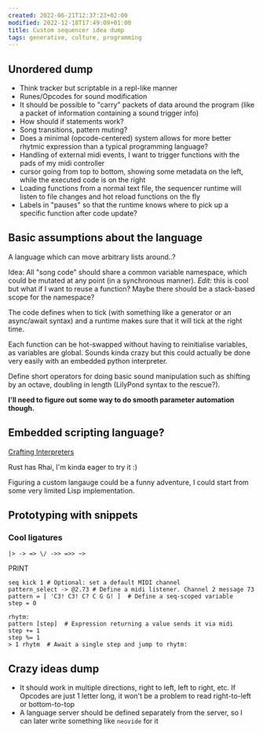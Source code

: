 ```yaml
---
created: 2022-06-21T12:37:23+02:00
modified: 2022-12-18T17:49:09+01:00
title: Custom sequencer idea dump
tags: generative, culture, programming
---
```


## Unordered dump

- Think tracker but scriptable in a repl-like manner
- Runes/Opcodes for sound modification
- It should be possible to "carry" packets of data around the program (like a packet of information containing a sound trigger info)
- How should if statements work?
- Song transitions, pattern muting?
- Does a minimal (opcode-centered) system allows for more better rhytmic expression than a typical programming language?
- Handling of external midi events, I want to trigger functions with the pads of my midi controller
- cursor going from top to bottom, showing some metadata on the left, while the executed code is on the right
- Loading functions from a normal text file, the sequencer runtime will listen to file changes and hot reload functions on the fly
- Labels in "pauses" so that the runtime knows where to pick up a specific function after code update? 

## Basic assumptions about the language

A language which can move arbitrary lists around..?

Idea: All "song code" should share a common variable namespace, which could be mutated
at any point (in a synchronous manner). *Edit:* this is cool but what if I want
to reuse a function? Maybe there should be a stack-based scope for the namespace?

The code defines when to tick (with something like a generator or an async/await syntax)
and a runtime makes sure that it will tick at the right time.

Each function can be hot-swapped without having to reinitialise variables, as variables 
are global. Sounds kinda crazy but this could actually be done very easily with
an embedded python interpreter.

Define short operators for doing basic sound manipulation such as
shifting by an octave, doubling in length (LilyPond syntax to the rescue?).

**I'll need to figure out some way to do smooth parameter automation though.**

## Embedded scripting language?

[Crafting Interpreters](https://craftinginterpreters.com/introduction.html)

Rust has Rhai, I'm kinda eager to try it :)

Figuring a custom langauge could be a funny adventure,
I could start from some very limited Lisp implementation.

## Prototyping with snippets

### Cool ligatures

```
|> -> => \/ ->> =>> ~> 
```
PRINT

```
seq kick 1 # Optional: set a default MIDI channel
pattern_select -> @2.73 # Define a midi listener. Channel 2 message 73
pattern = [ 'C3! C3! C? C G G! ]  # Define a seq-scoped variable
step = 0

rhytm:
pattern [step]  # Expression returning a value sends it via midi
step += 1
step %= 1
> 1 rhytm  # Await a single step and jump to rhytm:
```

## Crazy ideas dump

- It should work in multiple directions, right to left, left to right, etc. If Opcodes are just 1 letter long, it won't be a problem to read right-to-left or bottom-to-top
- A language server should be defined separately from the server, so I can later write something like `neovide` for it
